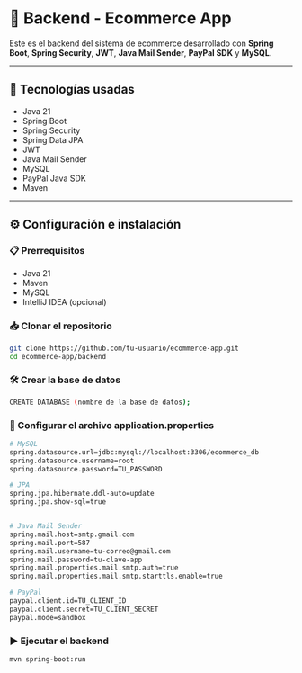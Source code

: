 # 🧠 Backend - Ecommerce App

Este es el backend del sistema de ecommerce desarrollado con **Spring Boot**, **Spring Security**, **JWT**, **Java Mail Sender**, **PayPal SDK** y **MySQL**.

---

## 🚀 Tecnologías usadas

- Java 21  
- Spring Boot  
- Spring Security  
- Spring Data JPA  
- JWT  
- Java Mail Sender  
- MySQL  
- PayPal Java SDK  
- Maven  

---

## ⚙️ Configuración e instalación

### 📋 Prerrequisitos

- Java 21  
- Maven  
- MySQL  
- IntelliJ IDEA (opcional)  

### 📥 Clonar el repositorio

```bash
git clone https://github.com/tu-usuario/ecommerce-app.git
cd ecommerce-app/backend
```

### 🛠️ Crear la base de datos

```bash
CREATE DATABASE (nombre de la base de datos);
```


### 📝 Configurar el archivo application.properties

```bash
# MySQL
spring.datasource.url=jdbc:mysql://localhost:3306/ecommerce_db
spring.datasource.username=root
spring.datasource.password=TU_PASSWORD

# JPA
spring.jpa.hibernate.ddl-auto=update
spring.jpa.show-sql=true


# Java Mail Sender
spring.mail.host=smtp.gmail.com
spring.mail.port=587
spring.mail.username=tu-correo@gmail.com
spring.mail.password=tu-clave-app
spring.mail.properties.mail.smtp.auth=true
spring.mail.properties.mail.smtp.starttls.enable=true

# PayPal
paypal.client.id=TU_CLIENT_ID
paypal.client.secret=TU_CLIENT_SECRET
paypal.mode=sandbox
```

### ▶️ Ejecutar el backend

```bash
mvn spring-boot:run
```

